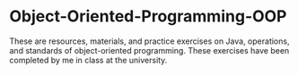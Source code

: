 # Object-Oriented-Programming-OOP
These are resources, materials, and practice exercises on Java, operations, and standards of object-oriented programming.
These exercises have been completed by me in class at the university.
